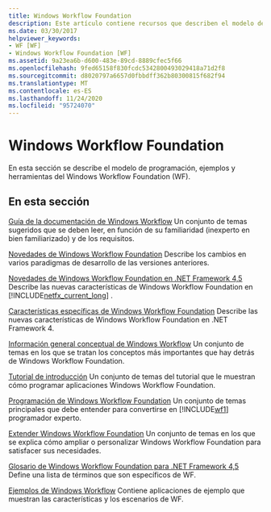 ```yaml
---
title: Windows Workflow Foundation
description: Este artículo contiene recursos que describen el modelo de programación, ejemplos y herramientas de la Windows Workflow Foundation.
ms.date: 03/30/2017
helpviewer_keywords:
- WF [WF]
- Windows Workflow Foundation [WF]
ms.assetid: 9a23ea6b-d600-483e-89cd-8889cfec5f66
ms.openlocfilehash: 9fed65158f830fcdc5342800493029418a71d2f8
ms.sourcegitcommit: d8020797a6657d0fbbdff362b80300815f682f94
ms.translationtype: MT
ms.contentlocale: es-ES
ms.lasthandoff: 11/24/2020
ms.locfileid: "95724070"
---
```

# <a name="windows-workflow-foundation"></a>Windows Workflow Foundation
En esta sección se describe el modelo de programación, ejemplos y herramientas del Windows Workflow Foundation (WF).

## <a name="in-this-section"></a>En esta sección
 [Guía de la documentación de Windows Workflow](guide-to-the-documentation.md) Un conjunto de temas sugeridos que se deben leer, en función de su familiaridad (inexperto en bien familiarizado) y de los requisitos.

 [Novedades de Windows Workflow Foundation](whats-new.md) Describe los cambios en varios paradigmas de desarrollo de las versiones anteriores.

 [Novedades de Windows Workflow Foundation en .NET Framework 4,5](whats-new-in-wf-in-dotnet.md) Describe las nuevas características de Windows Workflow Foundation en [!INCLUDE[netfx_current_long](../../../includes/netfx-current-long-md.md)] .

 [Características específicas de Windows Workflow Foundation](feature-specifics.md) Describe las nuevas características de Windows Workflow Foundation en .NET Framework 4.

 [Información general conceptual de Windows Workflow](conceptual-overview.md) Un conjunto de temas en los que se tratan los conceptos más importantes que hay detrás de Windows Workflow Foundation.

 [Tutorial de introducción](getting-started-tutorial.md) Un conjunto de temas del tutorial que le muestran cómo programar aplicaciones Windows Workflow Foundation.

 [Programación de Windows Workflow Foundation](programming.md) Un conjunto de temas principales que debe entender para convertirse en [!INCLUDE[wf1](../../../includes/wf1-md.md)] programador experto.

 [Extender Windows Workflow Foundation](extend.md) Un conjunto de temas en los que se explica cómo ampliar o personalizar Windows Workflow Foundation para satisfacer sus necesidades.

 [Glosario de Windows Workflow Foundation para .NET Framework 4,5](glossary.md) Define una lista de términos que son específicos de WF.

 [Ejemplos de Windows Workflow](./samples/index.md) Contiene aplicaciones de ejemplo que muestran las características y los escenarios de WF.
